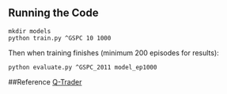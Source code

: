 ## Running the Code

```
mkdir models
python train.py ^GSPC 10 1000
```

Then when training finishes (minimum 200 episodes for results):
```
python evaluate.py ^GSPC_2011 model_ep1000
```

##Reference
[Q-Trader](https://github.com/edwardhdlu/q-trader)

